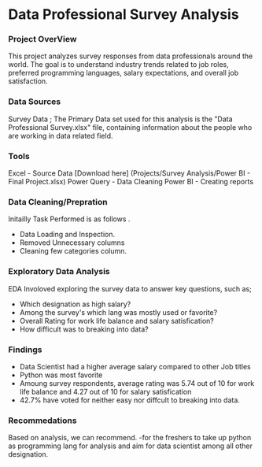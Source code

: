 # Data Professional Survey Analysis

### Project OverView
This project analyzes survey responses from data professionals around the world. The goal is to understand industry trends related to job roles, preferred programming languages, salary expectations, and overall job satisfaction.

### Data Sources
Survey Data ; The Primary Data set used for this analysis is the "Data Professional Survey.xlsx" file, containing information about the people who are working in data related field.

### Tools
Excel - Source Data [Download here] (Projects/Survey Analysis/Power BI - Final Project.xlsx)
Power Query - Data Cleaning
Power BI - Creating reports

### Data Cleaning/Prepration
Initailly Task Performed is as follows .
- Data Loading and Inspection.
- Removed Unnecessary columns
- Cleaning few categories column.

### Exploratory Data Analysis
EDA Involoved exploring the survey data to answer key questions, such as;

- Which designation as high salary?
- Among the survey's which lang was mostly used or favorite?
- Overall Rating for work life balance and salary satisfication?
- How difficult was to breaking into data?

### Findings
- Data Scientist had a higher average salary compared to other Job titles
- Python was most favorite
- Amoung survey respondents, average rating was 5.74 out of 10 for work life balance and 4.27 out of 10 for salary satisfication
- 42.7% have voted for neither easy nor diffcult to breaking into data.

### Recommedations

Based on analysis, we can recommend. 
-for the freshers to take up python as programming lang for analysis and aim for data scientist among all other designation.
